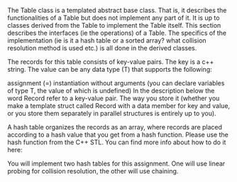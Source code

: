 The Table class is a templated abstract base class. That is, it describes the functionalities of a Table but does not implement any part of it. It is up to classes derived from the Table to implement the Table itself. This section describes the interfaces (ie the operations) of a Table. The specifics of the implementation (ie is it a hash table or a sorted array? what collision resolution method is used etc.) is all done in the derived classes.

The records for this table consists of key-value pairs. The key is a c++ string. The value can be any data type (T) that supports the following:

assignment (=)
instantiation without arguments (you can declare variables of type T, the value of which is undefined)
In the description below the word Record refer to a key-value pair. The way you store it (whether you make a template struct called Record with a data member for key and value, or you store them separately in parallel structures is entirely up to you).


A hash table organizes the records as an array, where records are placed according to a hash value that you get from a hash function. Please use the hash function from the C++ STL. You can find more info about how to do it here:

You will implement two hash tables for this assignment. One will use linear probing for collision resolution, the other will use chaining.
